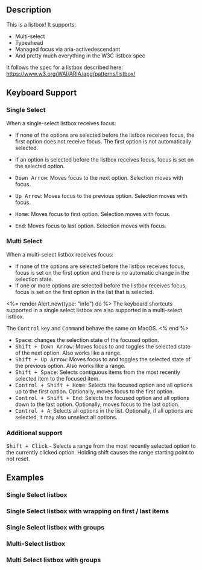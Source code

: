 ---
---

<light-preview preview-mode="shadow-dom">
  <template slot="code">
    <role-listbox style="height: 200px;">
      <role-option value="1">Option 1</role-option>
      <role-option value="2">Option 2</role-option>
      <role-option value="3">Option 3</role-option>
      <role-option value="4">Option 4</role-option>
      <role-option value="5">Option 5</role-option>
      <role-option value="6">Option 6</role-option>
      <role-option value="7">Option 7</role-option>
      <role-option value="8">Option 8</role-option>
      <role-option value="9">Option 9</role-option>
      <role-option value="10">Option 10</role-option>
      <role-option value="Flamingo">Flamingo</role-option>
    </role-listbox>
  </template>
</light-preview>

## Description

This is a listbox! It supports:

- Multi-select
- Typeahead
- Managed focus via aria-activedescendant
- And pretty much everything in the W3C listbox spec

It follows the spec for a listbox described here: <https://www.w3.org/WAI/ARIA/apg/patterns/listbox/>

## Keyboard Support

### Single Select

When a single-select listbox receives focus:

- If none of the options are selected before the listbox receives focus, the first option does not receive focus. The first option is not automatically selected.
- If an option is selected before the listbox receives focus, focus is set on the selected option.

- <kbd>Down Arrow</kbd>: Moves focus to the next option. Selection moves with focus.
- <kbd>Up Arrow</kbd>: Moves focus to the previous option. Selection moves with focus.
- <kbd>Home</kbd>: Moves focus to first option. Selection moves with focus.
- <kbd>End</kbd>: Moves focus to last option. Selection moves with focus.

### Multi Select

When a multi-select listbox receives focus:

- If none of the options are selected before the listbox receives focus, focus is set on the first option and there is no automatic change in the selection state.
- If one or more options are selected before the listbox receives focus, focus is set on the first option in the list that is selected.

<%= render Alert.new(type: "info") do %>
  The keyboard shortcuts supported in a single select listbox are also supported in a multi-select listbox.

  The <kbd>Control</kbd> key and <kbd>Command</kbd> behave the same on MacOS.
<% end %>

- <kbd>Space</kbd>: changes the selection state of the focused option.
- <kbd>Shift + Down Arrow</kbd>: Moves focus to and toggles the selected state of the next option. Also works like a range.
- <kbd>Shift + Up Arrow</kbd>: Moves focus to and toggles the selected state of the previous option. Also works like a range.
- <kbd>Shift + Space</kbd>: Selects contiguous items from the most recently selected item to the focused item.
- <kbd>Control + Shift + Home</kbd>: Selects the focused option and all options up to the first option. Optionally, moves focus to the first option.
- <kbd>Control + Shift + End</kbd>: Selects the focused option and all options down to the last option. Optionally, moves focus to the last option.
- <kbd>Control + A</kbd>: Selects all options in the list. Optionally, if all options are selected, it may also unselect all options.

### Additional support

<kbd>Shift + Click</kbd> - Selects a range from the most recently selected option to the currently clicked option. Holding shift causes the range starting point to not reset.

## Examples

### Single Select listbox

<light-preview preview-mode="shadow-dom">
  <template slot="code">
    <role-listbox style="height: 200px;">
      <role-option value="1">Option 1</role-option>
      <role-option value="2">Option 2</role-option>
      <role-option value="3">Option 3</role-option>
      <role-option value="4">Option 4</role-option>
      <role-option value="5">Option 5</role-option>
      <role-option value="6">Option 6</role-option>
      <role-option value="7">Option 7</role-option>
      <role-option value="8">Option 8</role-option>
      <role-option value="9">Option 9</role-option>
      <role-option value="10">Option 10</role-option>
      <role-option value="Flamingo">Flamingo</role-option>
    </role-listbox>
  </template>
</light-preview>


### Single Select listbox with wrapping on first / last items

<light-preview preview-mode="shadow-dom">
  <template slot="code">
    <role-listbox wrap-selection style="height: 200px;">
      <role-option value="1">Option 1</role-option>
      <role-option value="2">Option 2</role-option>
      <role-option value="3">Option 3</role-option>
      <role-option value="4">Option 4</role-option>
      <role-option value="5">Option 5</role-option>
      <role-option value="6">Option 6</role-option>
      <role-option value="7">Option 7</role-option>
      <role-option value="8">Option 8</role-option>
      <role-option value="9">Option 9</role-option>
      <role-option value="10">Option 10</role-option>
      <role-option value="Flamingo">Flamingo</role-option>
    </role-listbox>
  </template>
</light-preview>


### Single Select listbox with groups

<light-preview preview-mode="shadow-dom">
  <template slot="code">
    <role-listbox style="height: 200px;">
      <role-option-group>
        <span slot="label">Land</span>

        <role-option value="dog">Dog</role-option>
        <role-option value="cat">Cat</role-option>
        <role-option value="moose">Moose</role-option>
        <role-option value="goose">Goose</role-option>
        <role-option value="spider_monkey">Spider Monkey</role-option>
      </role-option-group>

      <role-option-group>
        <span slot="label">Water</span>

        <role-option value="rock_lobster">Rock Lobster</role-option>
        <role-option value="snapping_turtle">Snapping Turtle</role-option>
        <role-option value="nessy">Nessy</role-option>
      </role-option-group>

      <role-option-group>
        <span slot="label">Air</span>

        <role-option value="dragon">Dragon</role-option>
        <role-option value="winged_horse">Winged Horse</role-option>
        <role-option value="falcon">Falcon</role-option>
      </role-option-group>
    </role-listbox>
  </template>
</light-preview>

### Multi-Select listbox

<light-preview preview-mode="shadow-dom">
  <template slot="code">
    <role-listbox multiple style="height: 200px;">
      <role-option value="1">Option 1</role-option>
      <role-option value="2">Option 2</role-option>
      <role-option value="3">Option 3</role-option>
      <role-option value="4">Option 4</role-option>
      <role-option value="5">Option 5</role-option>
      <role-option value="6">Option 6</role-option>
      <role-option value="7">Option 7</role-option>
      <role-option value="8">Option 8</role-option>
      <role-option value="9">Option 9</role-option>
      <role-option value="10">Option 10</role-option>
    </role-listbox>
  </template>
</light-preview>

### Multi Select listbox with groups

<light-preview preview-mode="shadow-dom">
  <template slot="code">
    <role-listbox multiple style="height: 200px;">
      <role-option-group>
        <span slot="label">Land</span>

        <role-option value="dog">Dog</role-option>
        <role-option value="cat">Cat</role-option>
        <role-option value="moose">Moose</role-option>
        <role-option value="goose">Goose</role-option>
        <role-option value="spider_monkey">Spider Monkey</role-option>
      </role-option-group>

      <role-option-group>
        <span slot="label">Water</span>

        <role-option value="rock_lobster">Rock Lobster</role-option>
        <role-option value="snapping_turtle">Snapping Turtle</role-option>
        <role-option value="nessy">Nessy</role-option>
      </role-option-group>

      <role-option-group>
        <span slot="label">Air</span>

        <role-option value="dragon">Dragon</role-option>
        <role-option value="winged_horse">Winged Horse</role-option>
        <role-option value="falcon">Falcon</role-option>
      </role-option-group>
    </role-listbox>
  </template>
</light-preview>

